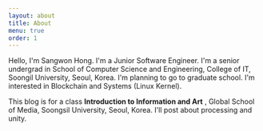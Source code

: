 ```yaml
---
layout: about
title: About
menu: true
order: 1
---
```


Hello, I'm Sangwon Hong. I'm a Junior Software Engineer. I'm a senior undergrad in School of Computer Science and Engineering, College of IT, Soongil University, Seoul, Korea. I'm planning to go to graduate school. I'm interested in Blockchain and Systems (Linux Kernel).

This blog is for a class __Introduction to Information and Art__ , Global School of Media, Soongsil University, Seoul, Korea. I'll post about processing and unity.
